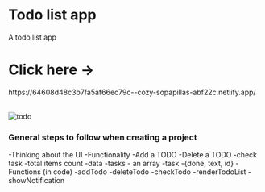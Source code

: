 # Todo list app
A todo list app

<h1> Click here -> </h1>https://64608d48c3b7fa5af66ec79c--cozy-sopapillas-abf22c.netlify.app/
<br>
<br>


![todo](https://user-images.githubusercontent.com/102253404/236466209-4bda9652-ea9a-4641-92de-b7e7985b5b2c.PNG)

### General steps to follow when creating a project

-Thinking about the UI
-Functionality
    -Add a TODO
    -Delete a TODO
    -check task
    -total items count
-data
    -tasks - an array
    -task -{done, text, id}
-Functions (in code)
    -addTodo
    -deleteTodo
    -checkTodo
    -renderTodoList
    -showNotification

